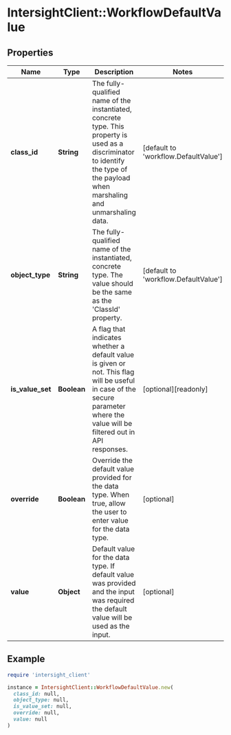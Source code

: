 # IntersightClient::WorkflowDefaultValue

## Properties

| Name | Type | Description | Notes |
| ---- | ---- | ----------- | ----- |
| **class_id** | **String** | The fully-qualified name of the instantiated, concrete type. This property is used as a discriminator to identify the type of the payload when marshaling and unmarshaling data. | [default to &#39;workflow.DefaultValue&#39;] |
| **object_type** | **String** | The fully-qualified name of the instantiated, concrete type. The value should be the same as the &#39;ClassId&#39; property. | [default to &#39;workflow.DefaultValue&#39;] |
| **is_value_set** | **Boolean** | A flag that indicates whether a default value is given or not. This flag will be useful in case of the secure parameter where the value will be filtered out in API responses. | [optional][readonly] |
| **override** | **Boolean** | Override the default value provided for the data type. When true, allow the user to enter value for the data type. | [optional] |
| **value** | **Object** | Default value for the data type. If default value was provided and the input was required the default value will be used as the input. | [optional] |

## Example

```ruby
require 'intersight_client'

instance = IntersightClient::WorkflowDefaultValue.new(
  class_id: null,
  object_type: null,
  is_value_set: null,
  override: null,
  value: null
)
```

